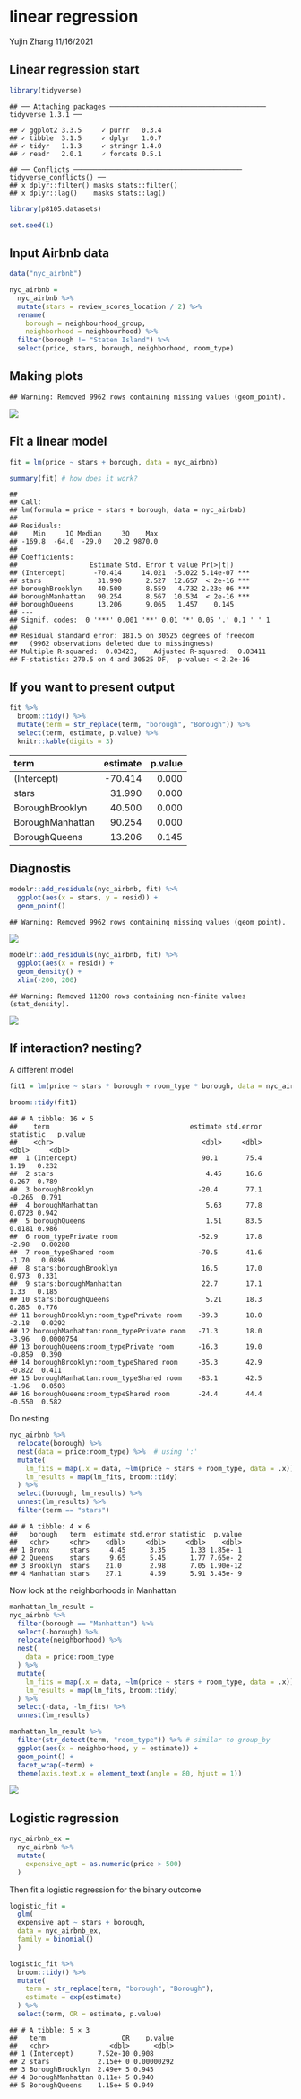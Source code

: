 linear regression
================
Yujin Zhang
11/16/2021

## Linear regression start

``` r
library(tidyverse)
```

    ## ── Attaching packages ─────────────────────────────────────── tidyverse 1.3.1 ──

    ## ✓ ggplot2 3.3.5     ✓ purrr   0.3.4
    ## ✓ tibble  3.1.5     ✓ dplyr   1.0.7
    ## ✓ tidyr   1.1.3     ✓ stringr 1.4.0
    ## ✓ readr   2.0.1     ✓ forcats 0.5.1

    ## ── Conflicts ────────────────────────────────────────── tidyverse_conflicts() ──
    ## x dplyr::filter() masks stats::filter()
    ## x dplyr::lag()    masks stats::lag()

``` r
library(p8105.datasets)

set.seed(1)
```

## Input Airbnb data

``` r
data("nyc_airbnb")

nyc_airbnb = 
  nyc_airbnb %>% 
  mutate(stars = review_scores_location / 2) %>% 
  rename(
    borough = neighbourhood_group,
    neighborhood = neighbourhood) %>% 
  filter(borough != "Staten Island") %>% 
  select(price, stars, borough, neighborhood, room_type)
```

## Making plots

    ## Warning: Removed 9962 rows containing missing values (geom_point).

![](linear_regression_files/figure-gfm/unnamed-chunk-3-1.png)<!-- -->

## Fit a linear model

``` r
fit = lm(price ~ stars + borough, data = nyc_airbnb)

summary(fit) # how does it work?
```

    ## 
    ## Call:
    ## lm(formula = price ~ stars + borough, data = nyc_airbnb)
    ## 
    ## Residuals:
    ##    Min     1Q Median     3Q    Max 
    ## -169.8  -64.0  -29.0   20.2 9870.0 
    ## 
    ## Coefficients:
    ##                  Estimate Std. Error t value Pr(>|t|)    
    ## (Intercept)       -70.414     14.021  -5.022 5.14e-07 ***
    ## stars              31.990      2.527  12.657  < 2e-16 ***
    ## boroughBrooklyn    40.500      8.559   4.732 2.23e-06 ***
    ## boroughManhattan   90.254      8.567  10.534  < 2e-16 ***
    ## boroughQueens      13.206      9.065   1.457    0.145    
    ## ---
    ## Signif. codes:  0 '***' 0.001 '**' 0.01 '*' 0.05 '.' 0.1 ' ' 1
    ## 
    ## Residual standard error: 181.5 on 30525 degrees of freedom
    ##   (9962 observations deleted due to missingness)
    ## Multiple R-squared:  0.03423,    Adjusted R-squared:  0.03411 
    ## F-statistic: 270.5 on 4 and 30525 DF,  p-value: < 2.2e-16

## If you want to present output

``` r
fit %>%
  broom::tidy() %>% 
  mutate(term = str_replace(term, "borough", "Borough")) %>% 
  select(term, estimate, p.value) %>% 
  knitr::kable(digits = 3)
```

| term             | estimate | p.value |
|:-----------------|---------:|--------:|
| (Intercept)      |  -70.414 |   0.000 |
| stars            |   31.990 |   0.000 |
| BoroughBrooklyn  |   40.500 |   0.000 |
| BoroughManhattan |   90.254 |   0.000 |
| BoroughQueens    |   13.206 |   0.145 |

## Diagnostis

``` r
modelr::add_residuals(nyc_airbnb, fit) %>% 
  ggplot(aes(x = stars, y = resid)) +
  geom_point()
```

    ## Warning: Removed 9962 rows containing missing values (geom_point).

![](linear_regression_files/figure-gfm/unnamed-chunk-6-1.png)<!-- -->

``` r
modelr::add_residuals(nyc_airbnb, fit) %>% 
  ggplot(aes(x = resid)) +
  geom_density() +
  xlim(-200, 200)
```

    ## Warning: Removed 11208 rows containing non-finite values (stat_density).

![](linear_regression_files/figure-gfm/unnamed-chunk-6-2.png)<!-- -->

## If interaction? nesting?

A different model

``` r
fit1 = lm(price ~ stars * borough + room_type * borough, data = nyc_airbnb)

broom::tidy(fit1)
```

    ## # A tibble: 16 × 5
    ##    term                                   estimate std.error statistic   p.value
    ##    <chr>                                     <dbl>     <dbl>     <dbl>     <dbl>
    ##  1 (Intercept)                               90.1       75.4    1.19   0.232    
    ##  2 stars                                      4.45      16.6    0.267  0.789    
    ##  3 boroughBrooklyn                          -20.4       77.1   -0.265  0.791    
    ##  4 boroughManhattan                           5.63      77.8    0.0723 0.942    
    ##  5 boroughQueens                              1.51      83.5    0.0181 0.986    
    ##  6 room_typePrivate room                    -52.9       17.8   -2.98   0.00288  
    ##  7 room_typeShared room                     -70.5       41.6   -1.70   0.0896   
    ##  8 stars:boroughBrooklyn                     16.5       17.0    0.973  0.331    
    ##  9 stars:boroughManhattan                    22.7       17.1    1.33   0.185    
    ## 10 stars:boroughQueens                        5.21      18.3    0.285  0.776    
    ## 11 boroughBrooklyn:room_typePrivate room    -39.3       18.0   -2.18   0.0292   
    ## 12 boroughManhattan:room_typePrivate room   -71.3       18.0   -3.96   0.0000754
    ## 13 boroughQueens:room_typePrivate room      -16.3       19.0   -0.859  0.390    
    ## 14 boroughBrooklyn:room_typeShared room     -35.3       42.9   -0.822  0.411    
    ## 15 boroughManhattan:room_typeShared room    -83.1       42.5   -1.96   0.0503   
    ## 16 boroughQueens:room_typeShared room       -24.4       44.4   -0.550  0.582

Do nesting

``` r
nyc_airbnb %>% 
  relocate(borough) %>% 
  nest(data = price:room_type) %>%  # using ':'
  mutate(
    lm_fits = map(.x = data, ~lm(price ~ stars + room_type, data = .x)),
    lm_results = map(lm_fits, broom::tidy)
  ) %>% 
  select(borough, lm_results) %>% 
  unnest(lm_results) %>% 
  filter(term == "stars")
```

    ## # A tibble: 4 × 6
    ##   borough   term  estimate std.error statistic  p.value
    ##   <chr>     <chr>    <dbl>     <dbl>     <dbl>    <dbl>
    ## 1 Bronx     stars     4.45      3.35      1.33 1.85e- 1
    ## 2 Queens    stars     9.65      5.45      1.77 7.65e- 2
    ## 3 Brooklyn  stars    21.0       2.98      7.05 1.90e-12
    ## 4 Manhattan stars    27.1       4.59      5.91 3.45e- 9

Now look at the neighborhoods in Manhattan

``` r
manhattan_lm_result =
nyc_airbnb %>% 
  filter(borough == "Manhattan") %>% 
  select(-borough) %>% 
  relocate(neighborhood) %>% 
  nest(
    data = price:room_type
  ) %>% 
  mutate(
    lm_fits = map(.x = data, ~lm(price ~ stars + room_type, data = .x)),
    lm_results = map(lm_fits, broom::tidy)  
  ) %>% 
  select(-data, -lm_fits) %>% 
  unnest(lm_results)
```

``` r
manhattan_lm_result %>% 
  filter(str_detect(term, "room_type")) %>% # similar to group_by
  ggplot(aes(x = neighborhood, y = estimate)) + 
  geom_point() + 
  facet_wrap(~term) + 
  theme(axis.text.x = element_text(angle = 80, hjust = 1))
```

![](linear_regression_files/figure-gfm/unnamed-chunk-10-1.png)<!-- -->

## Logistic regression

``` r
nyc_airbnb_ex = 
  nyc_airbnb %>% 
  mutate(
    expensive_apt = as.numeric(price > 500)
  )
```

Then fit a logistic regression for the binary outcome

``` r
logistic_fit =
  glm(
  expensive_apt ~ stars + borough,
  data = nyc_airbnb_ex,
  family = binomial()
  )

logistic_fit %>% 
  broom::tidy() %>% 
  mutate(
    term = str_replace(term, "borough", "Borough"),
    estimate = exp(estimate)
  ) %>% 
  select(term, OR = estimate, p.value)
```

    ## # A tibble: 5 × 3
    ##   term                   OR    p.value
    ##   <chr>               <dbl>      <dbl>
    ## 1 (Intercept)      7.52e-10 0.908     
    ## 2 stars            2.15e+ 0 0.00000292
    ## 3 BoroughBrooklyn  2.49e+ 5 0.945     
    ## 4 BoroughManhattan 8.11e+ 5 0.940     
    ## 5 BoroughQueens    1.15e+ 5 0.949

